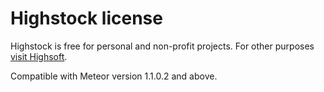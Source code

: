# Highstock license

Highstock is free for personal and non-profit projects. For other purposes [visit Highsoft](http://shop.highsoft.com/highstock.html).

Compatible with Meteor version 1.1.0.2 and above.
